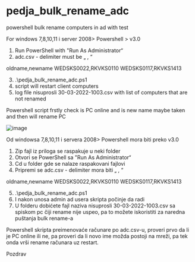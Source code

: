 # pedja_bulk_rename_adc
powershell bulk rename computers in ad with test

For windows  7,8,10,11 i server 2008>
Powershell > v3.0 


1.	Run PowerShell with "Run As Administrator“
2.  adc.csv  - delimiter must be „ , “

oldname,newname
WEDSKS0022,RKVKS0110
WEDSKS0117,RKVKS1413

3.	.\pedja_bulk_rename_adc.ps1
4.	script will restart client computers
5.	log file nisuprosli 30-03-2022-1003.csv with list of computers that are not renamed


Powershell script frstly check is PC online and is new name maybe taken and then will rename PC


![image](https://user-images.githubusercontent.com/27769532/160804806-25e90c52-1b12-4cc8-9ea5-068a3b6801c7.png)



Od windowsa  7,8,10,11 i servera 2008>
Powershell mora biti preko v3.0 

1.	Zip fajl iz priloga se raspakuje u neki folder
2.	Otvori se PowerShell sa "Run As Administrator“
3.	Cd u folder gde se nalaze raspakovani fajlovi
4.	Pripremi se adc.csv  - delimiter mora biti „ , “

oldname,newname
WEDSKS0022,RKVKS0110
WEDSKS0117,RKVKS1413

5.	.\pedja_bulk_rename_adc.ps1
6.	I nakon unosa admin ad usera  skripta počinje da radi
7.	U folderu dobićete fajl naziva  nisuprosli 30-03-2022-1003.csv sa spiskom pc čiji rename nije uspeo, pa to možete iskoristiti za naredna puštanja bulk rename-a


Powershell skripta preimenovaće računare po adc.csv-u, proveri prvo da li je PC online ili ne, pa proveri da li novo ime možda postoji na mreži, pa tek onda vrši rename računara uz restart.


Pozdrav
